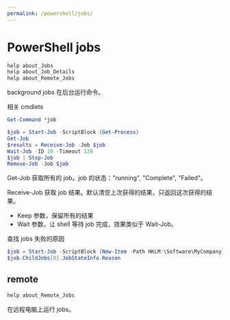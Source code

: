 ```yaml
---
permalink: /powershell/jobs/
---
```


# PowerShell jobs

```powershell
help about_Jobs
help about_Job_Details
help about_Remote_Jobs
```

background jobs 在后台运行命令。

相关 cmdlets

```powershell
Get-Command *job
```

```powershell
$job = Start-Job -ScriptBlock {Get-Process}
Get-Job
$results = Receive-Job -Job $job
Wait-Job -ID 10 -Timeout 120
$job | Stop-Job
Remove-Job -Job $job
```

Get-Job 获取所有的 job。job 的状态："running", "Complete", "Failed"。

Receive-Job 获取 job 结果。默认清空上次获得的结果，只返回这次获得的结果。

- Keep 参数，保留所有的结果
- Wait 参数，让 shell 等待 job 完成，效果类似于 Wait-Job。

查找 jobs 失败的原因

```powershell
$job = Start-Job -ScriptBlock {New-Item -Path HKLM:\Software\MyCompany}
$job.ChildJobs[0].JobStateInfo.Reason
```

## remote

```powershell
help about_Remote_Jobs
```

在远程电脑上运行 jobs。
